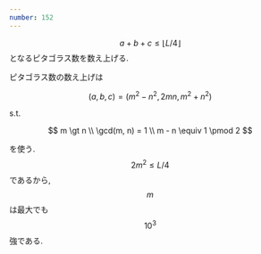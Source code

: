 ```yaml
---
number: 152
---
```

$$ a + b + c \leq \lfloor L/4 \rfloor $$ となるピタゴラス数を数え上げる.

ピタゴラス数の数え上げは

$$
(a, b, c) = (m^2 - n^2, 2mn, m^2 + n^2)
$$

s.t.

$$
m \gt n \\
\gcd(m, n) = 1 \\
m - n \equiv 1 \pmod 2
$$

を使う. $$ 2m^2 \leq L/4 $$ であるから, $$ m $$ は最大でも $$ 10^3 $$ 強である.
